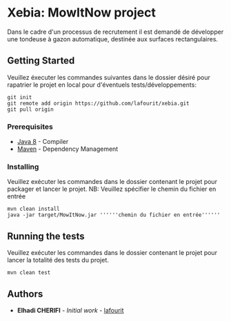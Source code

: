 # Xebia: MowItNow project

Dans le cadre d'un processus de recrutement il est demandé de développer une tondeuse à gazon automatique, destinée aux
surfaces rectangulaires.

## Getting Started

Veuillez éxecuter les commandes suivantes dans le dossier désiré pour rapatrier le projet en local pour d'éventuels tests/développements:
```
git init
git remote add origin https://github.com/lafourit/xebia.git
git pull origin
```
### Prerequisites

* [Java 8](http://www.oracle.com/technetwork/java/javase/downloads/jdk8-downloads-2133151.html) - Compiler
* [Maven](https://maven.apache.org/) - Dependency Management

### Installing

Veuillez exécuter les commandes dans le dossier contenant le projet pour packager et lancer le projet.
NB: Veuillez spécifier le chemin du fichier en entrée
```
mvn clean install
java -jar target/MowItNow.jar ''''''chemin du fichier en entrée''''''
```

## Running the tests

Veuillez exécuter les commandes dans le dossier contenant le projet pour lancer la totalité des tests du projet.
```
mvn clean test
```

## Authors

* **Elhadi CHERIFI** - *Initial work* - [lafourit](https://github.com/lafourit)
